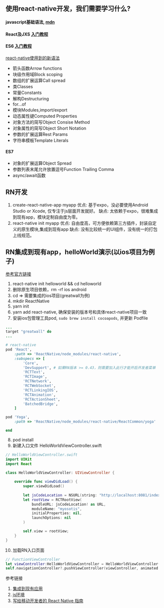 ## 使用react-native开发，我们需要学习什么?
#### javascript基础语法, [mdn](https://developer.mozilla.org/zh-CN/docs/Web/JavaScript)

#### React及JXS [入门教程](http://www.ruanyifeng.com/blog/2015/03/react.html)

#### ES6 [入门教程](http://es6.ruanyifeng.com/)
[react-native使用到的新语法](https://github.com/facebook/react-native/blob/master/babel-preset/configs/main.js#L16)
* 箭头函数Arrow functions 
* 块级作用域Block scoping
* 数组的扩展运算Call spread
* 类Classes
* 常量Constants
* 解构Destructuring
* for...of
* 模块Modules,import/export
* 动态属性键Computed Properties
* 对象方法的简写Object Consise Method
* 对象属性的简写Object Short Notation
* 参数的扩展运算Rest Params
* 字符串模板Template Literals

#### ES7
* 对象的扩展运算Object Spread
* 参数列表末尾允许放置逗号Function Trailing Comma
* async/await函数

## RN开发
1. create-react-native-app myapp
   优点: 基于expo，没必要使用Android Studio or Xcode, 仅专注于js层面开发就好。
   缺点: 太依赖于expo，很难集成到现有app，模块定制自由度为零。
2. react-native init myapp
   优点: 自由度高，可方便依赖第三方插件，封装自定义的原生模块,集成到现有app
   缺点: 没有比较统一的UI组件，没有统一的打包上线规范。

## RN集成到现有app，helloWorld演示(以ios项目为例子)
[参考官方链接]()
1. react-native init helloworld && cd helloworld
2. 删除原生项目依赖，rm -rf ios android
3. cd => 需要集成的ios项目(greatwall为例)
4. mkdir ReactNative
5. yarn init
6. yarn add react-native, 确保安装的版本号和具体react-native项目一致
7. 安装ios包管理工具pod, `sudo brew install cocoapods`, 并更新 Podfile
```ruby
...
target "greatwall" do
...

# react-native
pod 'React',
    :path => 'ReactNative/node_modules/react-native',
    :subspecs => [
        'Core',
        'DevSupport', # 如果RN版本 >= 0.43，则需要加入此行才能开启开发者菜单
        'RCTText',
        'RCTImage',
        'RCTNetwork',
        'RCTWebSocket',
        'RCTLinkingIOS',
        'RCTAnimation',
        'RCTActionSheet',
        'BatchedBridge',
    ]

pod 'Yoga',
    :path => 'ReactNative/node_modules/react-native/ReactCommon/yoga'

end
```
8. pod install
9. 新建入口文件 HelloWorldViewController.swift
```swift
// HelloWorldViewController.swift
import UIKit
import React

class HelloWorldViewController: UIViewController {
    
    override func viewDidLoad() {
        super.viewDidLoad()
        
        let jsCodeLocation = NSURL(string: "http://localhost:8081/index.ios.bundle?platform=ios")
        let rootView = RCTRootView(
            bundleURL: jsCodeLocation! as URL,
            moduleName: "myosotis",
            initialProperties: nil,
            launchOptions: nil
        )

        self.view = rootView;
    }
}
```
10. 加载RN入口页面
```swift
// FunctionViewController
let viewController:HelloWorldViewController = HelloWorldViewController()
self.navigationController?.pushViewController(viewController, animated: true);
```

参考链接
1. [集成到现有应用](http://facebook.github.io/react-native/docs/integration-with-existing-apps.html)
2. [js环境](http://facebook.github.io/react-native/docs/javascript-environment.html)
1. [写给移动开发者的 React Native 指南](http://wingjay.com/2017/03/14/%E5%86%99%E7%BB%99%E7%A7%BB%E5%8A%A8%E5%BC%80%E5%8F%91%E8%80%85%E7%9A%84-React-Native-%E6%8C%87%E5%8D%97/)

